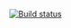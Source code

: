 [![Build status](https://ci.appveyor.com/api/projects/status/4n2j11qaq50rk8ql?svg=true)](https://ci.appveyor.com/project/01632551/automaticated-tasting-homework-web-interfaces-sele)